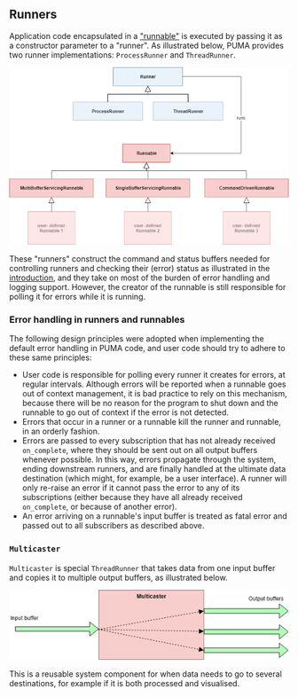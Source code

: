 ## Runners

Application code encapsulated in a ["runnable"][runnable] is executed by passing it as a constructor parameter to a "runner".
As illustrated below, PUMA provides two runner implementations: `ProcessRunner` and `ThreadRunner`.

![Relation of runners to runnables][runners-runnables]

[runners-runnables]: ../../resources/runners-and-runnables.png

These "runners" construct the command and status buffers needed for controlling runners and checking their (error) status as illustrated in the [introduction][puma], and they take on most of the burden of error handling and logging support.
However, the creator of the runnable is still responsible for polling it for errors while it is running.

[runnable]: ../runnable
[puma]: ../

### Error handling in runners and runnables 

The following design principles were adopted when implementing the default error handling in PUMA code, and user code should try to adhere to these same principles:

* User code is responsible for polling every runner it creates for errors, at regular intervals.
Although errors will be reported when a runnable goes out of context management, it is bad practice to rely on this mechanism, because there will be no reason for the program to shut down and the runnable to go out of context if the error is not detected.
* Errors that occur in a runner or a runnable kill the runner and runnable, in an orderly fashion.
* Errors are passed to every subscription that has not already received `on_complete`, where they should be sent out on all output buffers whenever possible.
In this way, errors propagate through the system, ending downstream runners, and are finally handled at the ultimate data destination (which might, for example, be a user interface).
A runner will only re-raise an error if it cannot pass the error to any of its subscriptions (either because they have all already received `on_complete`, or because of another error).
* An error arriving on a runnable's input buffer is treated as fatal error and passed out to all subscribers as described above.

### `Multicaster`

`Multicaster` is special `ThreadRunner` that takes data from one input buffer and copies it to multiple output buffers, as illustrated below.

![`Multicaster` for copying data to multiple output buffers][multicaster]

[multicaster]: ../../resources/multicaster.png

This is a reusable system component for when data needs to go to several destinations, for example if it is both processed and visualised.
